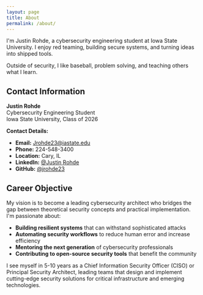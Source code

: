 ```yaml
---
layout: page
title: About
permalink: /about/
---
```


I'm Justin Rohde, a cybersecurity engineering student at Iowa State University. I enjoy red teaming, building secure systems, and turning ideas into shipped tools.

Outside of security, I like baseball, problem solving, and teaching others what I learn.

## Contact Information

**Justin Rohde**  
Cybersecurity Engineering Student  
Iowa State University, Class of 2026

**Contact Details:**
- **Email:** [Jrohde23@iastate.edu](mailto:Jrohde23@iastate.edu)
- **Phone:** 224-548-3400
- **Location:** Cary, IL
- **LinkedIn:** [@Justin Rohde](https://www.linkedin.com/in/justin-rohde-150703228/)
- **GitHub:** [@jrohde23](https://github.com/jrohde23)

## Career Objective

My vision is to become a leading cybersecurity architect who bridges the gap between theoretical security concepts and practical implementation. I'm passionate about:

- **Building resilient systems** that can withstand sophisticated attacks
- **Automating security workflows** to reduce human error and increase efficiency
- **Mentoring the next generation** of cybersecurity professionals
- **Contributing to open-source security tools** that benefit the community

I see myself in 5-10 years as a Chief Information Security Officer (CISO) or Principal Security Architect, leading teams that design and implement cutting-edge security solutions for critical infrastructure and emerging technologies.

